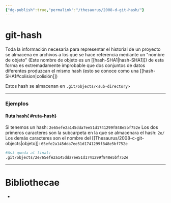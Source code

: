 ```yaml
---
{"dg-publish":true,"permalink":"/thesaurus/2008-d-git-hash/"}
---
```


# git-hash

Toda la información necesaria para representar el historial de un proyecto se almacena en archivos a los que se hace referencia mediante un "nombre de objeto" (Este nombre de objeto es un [[hash-SHA1\|hash-SHA1]])  de esta forma es extremadamente improbable que dos conjuntos de datos diferentes produzcan el mismo hash (esto se conoce como una [[hash-SHA1#colision\|colisión]])

Estos  hash se almacenan en `.git/objects/<sub-directory>`

---
### Ejemplos

#### Ruta hash{ #ruta-hash}


Si tenemos un hash: `2e65efe2a145dda7ee51d1741299f848e5bf752e`
Los dos primeros caracteres son la subcarpeta en la que se almacenara el hash: `2e/`
Los demás caracteres son el nombre del [[Thesaurus/2008-c-git-objects\|objeto]]: `65efe2a145dda7ee51d1741299f848e5bf752e`
```bash
#Así queda al final:
.git/objects/2e/65efe2a145dda7ee51d1741299f848e5bf752e
```

---
# Bibliothecae
- 